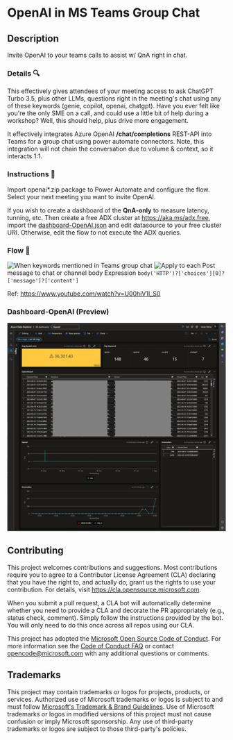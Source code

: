 # OpenAI in MS Teams Group Chat

## Description

Invite OpenAI to your teams calls to assist w/ QnA right in chat.

### Details 🔍

This effectively gives attendees of your meeting access to ask ChatGPT Turbo 3.5, plus other LLMs, questions right in the meeting's chat using any of these keywords (genie, copilot, openai, chatgpt). Have you ever felt like you're the only SME on a call, and could use a little bit of help during a workshop? Well, this should help, plus drive more engagement.

It effectively integrates Azure OpenAI **/chat/completions** REST-API into Teams for a group chat using power automate connectors. Note, this integration will not chain the conversation due to volume & context, so it interacts 1:1.

### Instructions 🧭

Import openai*.zip package to Power Automate and configure the flow. Select your next meeting you want to invite OpenAI. 

If you wish to create a dashboard of the **QnA-only** to measure latency, tunning, etc. Then create a free ADX cluster at https://aka.ms/adx.free, import the [dashboard-OpenAI.json](dashboard-OpenAI.json) and edit datasource to your free cluster URI. Otherwise, edit the flow to not execute the ADX queries.

### Flow 🤖
![When keywords mentioned in Teams group chat](https://github.com/microsoft/openai-in-teams-chat/assets/4984616/75025513-e648-4c54-8173-831dfcd6e05b "Power Automate - Keyword Trigger")
![Apply to each](https://github.com/microsoft/openai-in-teams-chat/assets/4984616/7ca996e5-5a8c-456f-ab10-24bb2b52fbd6 "Power Automate - Apply to each Loop")
Post message to chat or channel body Expression ```body('HTTP')?['choices'][0]?['message']?['content']```

Ref: https://www.youtube.com/watch?v=U00hiV1I_S0

### Dashboard-OpenAI (Preview)
![dashboard-OpenAI.png](dashboard-OpenAI.png "dashboard-OpenAI.png")
## Contributing

This project welcomes contributions and suggestions.  Most contributions require you to agree to a
Contributor License Agreement (CLA) declaring that you have the right to, and actually do, grant us
the rights to use your contribution. For details, visit https://cla.opensource.microsoft.com.

When you submit a pull request, a CLA bot will automatically determine whether you need to provide
a CLA and decorate the PR appropriately (e.g., status check, comment). Simply follow the instructions
provided by the bot. You will only need to do this once across all repos using our CLA.

This project has adopted the [Microsoft Open Source Code of Conduct](https://opensource.microsoft.com/codeofconduct/).
For more information see the [Code of Conduct FAQ](https://opensource.microsoft.com/codeofconduct/faq/) or
contact [opencode@microsoft.com](mailto:opencode@microsoft.com) with any additional questions or comments.

## Trademarks

This project may contain trademarks or logos for projects, products, or services. Authorized use of Microsoft 
trademarks or logos is subject to and must follow 
[Microsoft's Trademark & Brand Guidelines](https://www.microsoft.com/en-us/legal/intellectualproperty/trademarks/usage/general).
Use of Microsoft trademarks or logos in modified versions of this project must not cause confusion or imply Microsoft sponsorship.
Any use of third-party trademarks or logos are subject to those third-party's policies.
